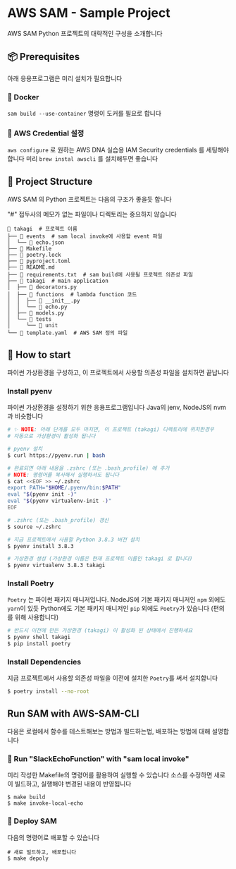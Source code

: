 # AWS SAM - Sample Project

AWS SAM Python 프로젝트의 대략적인 구성을 소개합니다

## 📦 Prerequisites

아래 응용프로그램은 미리 설치가 필요합니다

### 🐳 Docker

`sam build --use-container` 명령이 도커를 필요로 합니다

### 🔐 AWS Credential 설정

`aws configure` 로 원하는 AWS DNA 실습용 IAM Security credentials 를 세팅해야 합니다
미리 `brew instal awscli` 를 설치해두면 좋습니다

## 📂 Project Structure

AWS SAM 의 Python 프로젝트는 다음의 구조가 좋을듯 합니다

\"#" 접두사의 메모가 없는 파일이나 디렉토리는 중요하지 않습니다 

```
 takagi  # 프로젝트 이름
├──  events  # sam local invoke에 사용할 event 파일
│  └──  echo.json
├──  Makefile
├──  poetry.lock
├──  pyproject.toml
├──  README.md
├──  requirements.txt  # sam build에 사용될 프로젝트 의존성 파일
├──  takagi  # main application
│  ├──  decorators.py
│  ├──  functions  # lambda function 코드
│  │  ├──  __init__.py
│  │  └──  echo.py
│  ├──  models.py
│  └──  tests
│     └──  unit
└──  template.yaml  # AWS SAM 정의 파일
```

## 🍰 How to start

파이썬 가상환경을 구성하고, 이 프로젝트에서 사용할 의존성 파일을 설치하면 끝납니다

### Install pyenv

파이썬 가상환경을 설정하기 위한 응용프로그램입니다
Java의 jenv, NodeJS의 nvm과 비슷합니다

```bash
# ✨ NOTE: 아래 단계를 모두 마치면, 이 프로젝트 (takagi) 디렉토리에 위치한경우
# 자동으로 가상환경이 활성화 됩니다

# pyenv 설치
$ curl https://pyenv.run | bash

# 완료되면 아래 내용을 .zshrc (또는 .bash_profile) 에 추가
# NOTE: 명령어를 복사해서 실행하셔도 됩니다
$ cat <<EOF >> ~/.zshrc
export PATH="$HOME/.pyenv/bin:$PATH"
eval "$(pyenv init -)"
eval "$(pyenv virtualenv-init -)"
EOF

# .zshrc (또는 .bash_profile) 갱신
$ source ~/.zshrc

# 지금 프로젝트에서 사용할 Python 3.8.3 버전 설치
$ pyenv install 3.8.3

# 가상환경 생성 (가상환경 이름은 현재 프로젝트 이름인 takagi 로 합니다)
$ pyenv virtualenv 3.8.3 takagi
```

### Install Poetry

`Poetry` 는 파이썬 패키지 매니저입니다.
NodeJS에 기본 패키지 매니저인 `npm` 외에도 `yarn`이 있듯
Python에도 기본 패키지 매니저인 `pip` 외에도 `Poetry`가 있습니다
(편의를 위해 사용합니다)

```bash
# 반드시 이전에 만든 가상환경 (takagi) 이 활성화 된 상태에서 진행하세요
$ pyenv shell takagi
$ pip install poetry
```

### Install Dependencies

지금 프로젝트에서 사용할 의존성 파일을 이전에 설치한 `Poetry`를 써서 설치합니다

```bash
$ poetry install --no-root
```


## Run SAM with AWS-SAM-CLI

다음은 로컬에서 함수를 테스트해보는 방법과 빌드하는법, 배포하는 방법에 대해 설명합니다

### 🚕 Run "SlackEchoFunction" with "sam local invoke"

미리 작성한 Makefile의 명령어를 활용하여 실행할 수 있습니다
소스를 수정하면 새로이 빌드하고, 실행해야 변경된 내용이 반영됩니다

```shell
$ make build
$ make invoke-local-echo
```

### 🚀 Deploy SAM

다음의 명령어로 배포할 수 있습니다

```shell
# 새로 빌드하고, 배포합니다
$ make depoly
```